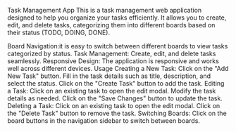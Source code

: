 Task Management App
This is a task management web application designed to help you organize your tasks efficiently. It allows you to create, edit, and delete tasks, categorizing them into different boards based on their status (TODO, DOING, DONE).

Board Navigation:it is easy to  switch between different boards to view tasks categorized by status.
Task Management: Create, edit, and delete tasks seamlessly.
Responsive Design: The application is responsive and works well across different devices.
Usage
Creating a New Task:
Click on the "Add New Task" button.
Fill in the task details such as title, description, and select the status.
Click on the "Create Task" button to add the task.
Editing a Task:
Click on an existing task to open the edit modal.
Modify the task details as needed.
Click on the "Save Changes" button to update the task.
Deleting a Task:
Click on an existing task to open the edit modal.
Click on the "Delete Task" button to remove the task.
Switching Boards:
Click on the board buttons in the navigation sidebar to switch between boards.
